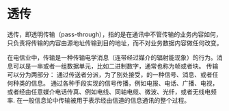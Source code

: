 # 透传 #

透传，即透明传输（pass-through），指的是在通讯中不管传输的业务内容如何，只负责将传输的内容由源地址传输到目的地址，而不对业务数据内容做任何改变。

在电信业中，传输是一种传输电学消息（连带经过媒介的辐射能现象）的行为。消息可以是一串或者一组数据单元，比如二进制数字，通常也称为帧或者块。
传输可以分为两部分：
通过传送者分派，为了别处接受，的一种信号、消息、或者任何种类的信息。
通过各种手段实现的信号传播，例如电报、电话、广播、电视，或者经由任意媒介电话传真、例如电线、同轴电缆、微波、光纤，或者无线电频率.
在一般信息论中传输被用于表示经由信道的信息通讯的整个过程。